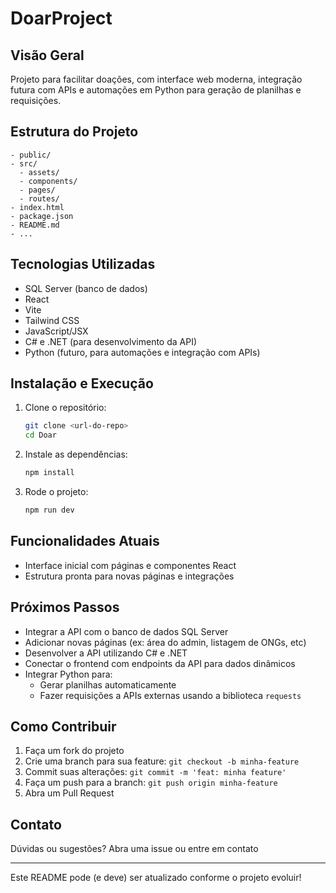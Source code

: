 # DoarProject

## Visão Geral
Projeto para facilitar doações, com interface web moderna, integração futura com APIs e automações em Python para geração de planilhas e requisições.

## Estrutura do Projeto
```
- public/
- src/
  - assets/
  - components/
  - pages/
  - routes/
- index.html
- package.json
- README.md
- ...
```

## Tecnologias Utilizadas
- SQL Server (banco de dados)
- React
- Vite
- Tailwind CSS
- JavaScript/JSX
- C# e .NET (para desenvolvimento da API)
- Python (futuro, para automações e integração com APIs)

## Instalação e Execução
1. Clone o repositório:
	```sh
	git clone <url-do-repo>
	cd Doar
	```
2. Instale as dependências:
	```sh
	npm install
	```
3. Rode o projeto:
	```sh
	npm run dev
	```

## Funcionalidades Atuais
- Interface inicial com páginas e componentes React
- Estrutura pronta para novas páginas e integrações

## Próximos Passos
- Integrar a API com o banco de dados SQL Server
- Adicionar novas páginas (ex: área do admin, listagem de ONGs, etc)
- Desenvolver a API utilizando C# e .NET
- Conectar o frontend com endpoints da API para dados dinâmicos
- Integrar Python para:
	- Gerar planilhas automaticamente
	- Fazer requisições a APIs externas usando a biblioteca `requests`

## Como Contribuir
1. Faça um fork do projeto
2. Crie uma branch para sua feature: `git checkout -b minha-feature`
3. Commit suas alterações: `git commit -m 'feat: minha feature'`
4. Faça um push para a branch: `git push origin minha-feature`
5. Abra um Pull Request

## Contato
Dúvidas ou sugestões? Abra uma issue ou entre em contato

---
Este README pode (e deve) ser atualizado conforme o projeto evoluir!
